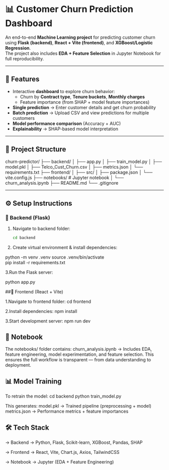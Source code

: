 # 📊 Customer Churn Prediction Dashboard

An end-to-end **Machine Learning project** for predicting customer churn using **Flask (backend)**, **React + Vite (frontend)**, and **XGBoost/Logistic Regression**.  
The project also includes **EDA + Feature Selection** in Jupyter Notebook for full reproducibility.

---

## 🚀 Features
- Interactive **dashboard** to explore churn behavior:
  - Churn by **Contract type**, **Tenure buckets**, **Monthly charges**
  - Feature importance (from SHAP + model feature importances)
- **Single prediction** → Enter customer details and get churn probability
- **Batch prediction** → Upload CSV and view predictions for multiple customers
- **Model performance comparison** (Accuracy + AUC)
- **Explainability** → SHAP-based model interpretation

---

## 📂 Project Structure

churn-predictor/
├── backend/ 
│ ├── app.py
│ ├── train_model.py
│ ├── model.pkl
│ ├── Telco_Cust_Churn.csv
│ ├── metrics.json
│ └── requirements.txt
├── frontend/ 
│ ├── src/
│ ├── package.json
│ └── vite.config.js
├── notebooks/ # Jupyter notebook
│ └── churn_analysis.ipynb
├── README.md
└── .gitignore


---

## ⚙️ Setup Instructions

### 🔹 Backend (Flask)
1. Navigate to backend folder:
   ```bash
   cd backend
2. Create virtual environment & install dependencies:

python -m venv .venv
source .venv/bin/activate   
pip install -r requirements.txt

3.Run the Flask server:

python app.py

##🔹 Frontend (React + Vite)

1.Navigate to frontend folder:
cd frontend

2.Install dependencies:
npm install

3.Start development server:
npm run dev

## 📒 Notebook

The notebooks/ folder contains:
churn_analysis.ipynb → Includes EDA, feature engineering, model experimentation, and feature selection.
This ensures the full workflow is transparent — from data understanding to deployment.

## 📊 Model Training

To retrain the model:
cd backend
python train_model.py


This generates:
model.pkl → Trained pipeline (preprocessing + model)
metrics.json → Performance metrics + feature importances

## 🛠️ Tech Stack

-> Backend → Python, Flask, Scikit-learn, XGBoost, Pandas, SHAP

-> Frontend → React, Vite, Chart.js, Axios, TailwindCSS

-> Notebook → Jupyter (EDA + Feature Engineering)

